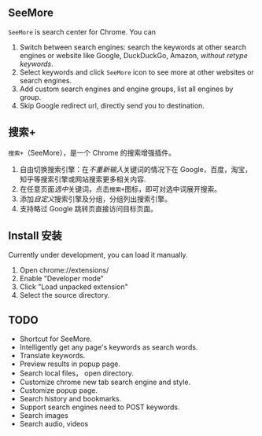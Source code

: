 ## SeeMore
`SeeMore` is search center for Chrome. You can

1. Switch between search engines: search the keywords at other search engines or website like Google, DuckDuckGo, Amazon, *without retype keywords*.
2. Select keywords and click `SeeMore` icon to see more at other websites or search engines.
3. Add custom search engines and engine groups, list all engines by group.
4. Skip Google redirect url, directly send you to destination.


## 搜索+
`搜索+`（SeeMore），是一个 Chrome 的搜索增强插件。

1. 自由切换搜索引擎：在*不重新输入*关键词的情况下在 Google，百度，淘宝，知乎等搜索引擎或网站搜索更多相关内容.
2. 在任意页面*选中*关键词，点击`搜索+`图标，即可对选中词展开搜索。
3. 添加*自定义*搜索引擎及分组，分组列出搜索引擎。
4. 支持略过 Google 跳转页直接访问目标页面。

## Install 安装
Currently under development, you can load it manually.

1. Open chrome://extensions/
2. Enable "Developer mode"
3. Click "Load unpacked extension"
4. Select the source directory.

## TODO

- Shortcut for SeeMore.
- Intelligently get any page's keywords as search words.
- Translate keywords.
- Preview results in popup page.
- Search local files， open directory.
- Customize chrome new tab search engine and style.
- Customize popup page.
- Search history and bookmarks.
- Support search engines need to POST keywords.
- Search images
- Search audio, videos
